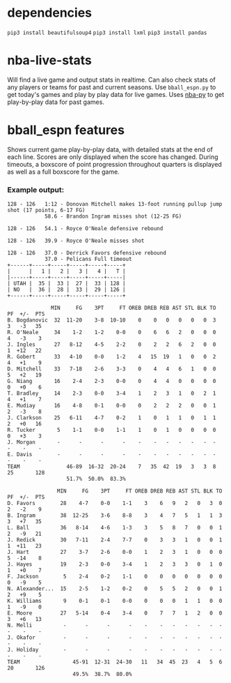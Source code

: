 # dependencies
```pip3 install beautifulsoup4```
```pip3 install lxml```
```pip3 install pandas```


# nba-live-stats
Will find a live game and output stats in realtime. Can also check stats of any players or teams for past and current seasons.
Use ```bball_espn.py``` to get today's games and play by play data for live games. Uses [nba-py](https://pypi.org/project/nba-api/) to get play-by-play data for past games.




# bball_espn features
Shows current game play-by-play data, with detailed stats at the end of each line. Scores are only displayed when the score has changed. During timeouts, a boxscore of point progression throughout quarters is displayed as well as a full boxscore for the game.

### Example output:
```
128 - 126   1:12 - Donovan Mitchell makes 13-foot running pullup jump shot (17 points, 6-17 FG)
            58.6 - Brandon Ingram misses shot (12-25 FG)

128 - 126   54.1 - Royce O'Neale defensive rebound

128 - 126   39.9 - Royce O'Neale misses shot

128 - 126   37.0 - Derrick Favors defensive rebound
            37.0 - Pelicans Full timeout
+------+-----+-----+-----+-----+-----+
|      |   1 |   2 |   3 |   4 |   T |
|------+-----+-----+-----+-----+-----|
| UTAH |  35 |  33 |  27 |  33 | 128 |
| NO   |  36 |  28 |  33 |  29 | 126 |
+------+-----+-----+-----+-----+-----+

              MIN     FG    3PT     FT OREB DREB REB AST STL BLK TO  PF  +/-  PTS
B. Bogdanovic  32  11-20    3-8  10-10    0    0   0   0   0   0  3   3   -3   35
R. O'Neale     34    1-2    1-2    0-0    0    6   6   2   0   0  0   4   -3    3
J. Ingles      27   8-12    4-5    2-2    0    2   2   6   2   0  0   1  +12   22
R. Gobert      33   4-10    0-0    1-2    4   15  19   1   0   0  2   4   +1    9
D. Mitchell    33   7-18    2-6    3-3    0    4   4   6   1   0  0   5   +2   19
G. Niang       16    2-4    2-3    0-0    0    4   4   0   0   0  0   0   +0    6
T. Bradley     14    2-3    0-0    3-4    1    2   3   1   0   2  1   4   +1    7
E. Mudiay      16    4-8    0-1    0-0    0    2   2   2   0   0  1   2   -3    8
J. Clarkson    25   6-11    4-7    0-2    1    0   1   1   0   1  1   2   +0   16
R. Tucker       5    1-1    0-0    1-1    1    0   1   0   0   0  0   0   +3    3
J. Morgan       -      -      -      -    -    -   -   -   -   -  -   -    -    -
E. Davis        -      -      -      -    -    -   -   -   -   -  -   -    -    -
TEAM               46-89  16-32  20-24    7   35  42  19   3   3  8  25       128
                   51.7%  50.0%  83.3%

                MIN     FG    3PT     FT OREB DREB REB AST STL BLK TO  PF  +/-  PTS
D. Favors        28    4-7    0-0    1-1    3    6   9   2   0   3  0   2   -2    9
B. Ingram        38  12-25    3-6    8-8    3    4   7   5   1   1  3   3   +7   35
L. Ball          36   8-14    4-6    1-3    3    5   8   7   0   0  1   2   -9   21
J. Redick        30   7-11    2-4    7-7    0    3   3   1   0   0  1   1  +11   23
J. Hart          27    3-7    2-6    0-0    1    2   3   1   0   0  0   5  -14    8
J. Hayes         19    2-3    0-0    3-4    1    2   3   3   0   1  0   1   +0    7
F. Jackson        5    2-4    0-2    1-1    0    0   0   0   0   0  0   0   -9    5
N. Alexander...  15    2-5    1-2    0-2    0    5   5   2   0   0  1   2   +9    5
K. Williams       9    0-1    0-1    0-0    0    0   0   1   1   0  0   1   -9    0
E. Moore         27   5-14    0-4    3-4    0    7   7   1   2   0  0   3   +6   13
N. Melli          -      -      -      -    -    -   -   -   -   -  -   -    -    -
J. Okafor         -      -      -      -    -    -   -   -   -   -  -   -    -    -
J. Holiday        -      -      -      -    -    -   -   -   -   -  -   -    -    -
TEAM                 45-91  12-31  24-30   11   34  45  23   4   5  6  20       126
                     49.5%  38.7%  80.0%
```
